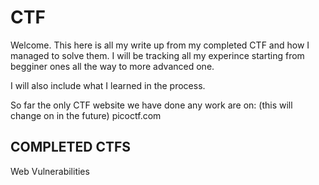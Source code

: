 # CTF
Welcome. This here is all my write up from my completed CTF and how I managed to solve them. I will be tracking all my experince starting from begginer ones all the way to more advanced one. 

I will also include what I learned in the process.

So far the only CTF website we have done any work are on: (this will change on in the future) 
picoctf.com

<h2> COMPLETED CTFS</h2>
<a href="https://github.com/MattK85/CTF/tree/main/Web%20Vulnerabilities" ></a> Web Vulnerabilities</a> 
